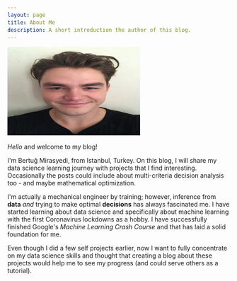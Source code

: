 ```yaml
---
layout: page
title: About Me
description: A short introduction the author of this blog.
---
```

<img src="/images/bertug.jpeg" width="300" height="200">

*Hello* and welcome to my blog!

 I'm Bertuğ Mirasyedi, from Istanbul, Turkey. On this blog, I will share my data science learning journey with projects that I find interesting. Occasionally the posts could include about multi-criteria decision analysis too - and maybe mathematical optimization. 

I'm actually a mechanical engineer by training; however, inference from **data** *and* trying to make optimal **decisions** has always fascinated me. I have started learning about data science and specifically about machine learning with the first Coronavirus lockdowns as a hobby. I have successfully finished Google's *Machine Learning Crash Course* and that has laid a solid foundation for me.

Even though I did a few self projects earlier, now I want to fully concentrate on my data science skills and thought that creating a blog about these projects would help me to see my progress (and could serve others as a tutorial).
